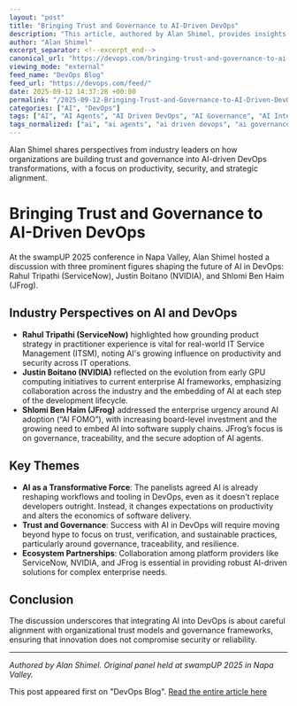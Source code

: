 ```yaml
---
layout: "post"
title: "Bringing Trust and Governance to AI-Driven DevOps"
description: "This article, authored by Alan Shimel, provides insights from a panel at swampUP 2025 featuring leaders from ServiceNow, NVIDIA, and JFrog, discussing the intersection of AI integration and DevOps. It explores how AI is transforming practitioner productivity, security, and software delivery, as well as the critical role of trust and governance in successful AI adoption across development pipelines."
author: "Alan Shimel"
excerpt_separator: <!--excerpt_end-->
canonical_url: "https://devops.com/bringing-trust-and-governance-to-ai-driven-devops/?utm_source=rss&utm_medium=rss&utm_campaign=bringing-trust-and-governance-to-ai-driven-devops"
viewing_mode: "external"
feed_name: "DevOps Blog"
feed_url: "https://devops.com/feed/"
date: 2025-09-12 14:37:28 +00:00
permalink: "/2025-09-12-Bringing-Trust-and-Governance-to-AI-Driven-DevOps.html"
categories: ["AI", "DevOps"]
tags: ["AI", "AI Agents", "AI Driven DevOps", "AI Governance", "AI Integration", "DevOps", "DevOps Tooling", "DevOps Transformation", "Governance", "ITSM", "JFrog", "JFrog Swampup", "NVIDIA", "Panel Discussion", "Posts", "Productivity", "Resilience", "ServiceNow", "Software Supply Chain", "Traceability", "Video Interviews"]
tags_normalized: ["ai", "ai agents", "ai driven devops", "ai governance", "ai integration", "devops", "devops tooling", "devops transformation", "governance", "itsm", "jfrog", "jfrog swampup", "nvidia", "panel discussion", "posts", "productivity", "resilience", "servicenow", "software supply chain", "traceability", "video interviews"]
---
```


Alan Shimel shares perspectives from industry leaders on how organizations are building trust and governance into AI-driven DevOps transformations, with a focus on productivity, security, and strategic alignment.<!--excerpt_end-->

# Bringing Trust and Governance to AI-Driven DevOps

At the swampUP 2025 conference in Napa Valley, Alan Shimel hosted a discussion with three prominent figures shaping the future of AI in DevOps: Rahul Tripathi (ServiceNow), Justin Boitano (NVIDIA), and Shlomi Ben Haim (JFrog).

## Industry Perspectives on AI and DevOps

- **Rahul Tripathi (ServiceNow)** highlighted how grounding product strategy in practitioner experience is vital for real-world IT Service Management (ITSM), noting AI's growing influence on productivity and security across IT operations.
- **Justin Boitano (NVIDIA)** reflected on the evolution from early GPU computing initiatives to current enterprise AI frameworks, emphasizing collaboration across the industry and the embedding of AI at each step of the development lifecycle.
- **Shlomi Ben Haim (JFrog)** addressed the enterprise urgency around AI adoption (“AI FOMO”), with increasing board-level investment and the growing need to embed AI into software supply chains. JFrog’s focus is on governance, traceability, and the secure adoption of AI agents.

## Key Themes

- **AI as a Transformative Force**: The panelists agreed AI is already reshaping workflows and tooling in DevOps, even as it doesn’t replace developers outright. Instead, it changes expectations on productivity and alters the economics of software delivery.
- **Trust and Governance**: Success with AI in DevOps will require moving beyond hype to focus on trust, verification, and sustainable practices, particularly around governance, traceability, and resilience.
- **Ecosystem Partnerships**: Collaboration among platform providers like ServiceNow, NVIDIA, and JFrog is essential in providing robust AI-driven solutions for complex enterprise needs.

## Conclusion

The discussion underscores that integrating AI into DevOps is about careful alignment with organizational trust models and governance frameworks, ensuring that innovation does not compromise security or reliability.

---

*Authored by Alan Shimel. Original panel held at swampUP 2025 in Napa Valley.*

This post appeared first on "DevOps Blog". [Read the entire article here](https://devops.com/bringing-trust-and-governance-to-ai-driven-devops/?utm_source=rss&utm_medium=rss&utm_campaign=bringing-trust-and-governance-to-ai-driven-devops)
